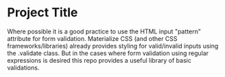 # Project Title

Where possible it is a good practice to use the HTML input "pattern" attribute for form validation. Materialize CSS (and other CSS frameworks/libraries) already provides styling for valid/invalid inputs using the .validate class. But in the cases where form validation using regular expressions is desired this repo provides a useful library of basic validations.